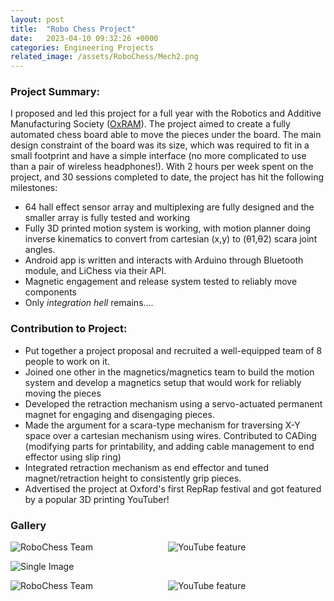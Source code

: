 ```yaml
---
layout: post
title:  "Robo Chess Project"
date:   2023-04-10 09:32:26 +0000
categories: Engineering Projects
related_image: /assets/RoboChess/Mech2.png
---
```

<!-- # RoboChess Project -->

### Project Summary:
I proposed and led this project for a full year with the Robotics and Additive Manufacturing Society ([OxRAM](https://www.oxramsociety.org/)). The project aimed to create a fully automated chess board able to move the pieces under the board. The main design constraint of the board was its size, which was required to fit in a small footprint and have a simple interface (no more complicated to use than a pair of wireless headphones!). With 2 hours per week spent on the project, and 30 sessions completed to date, the project has hit the following milestones:
- 64 hall effect sensor array and multiplexing are fully designed and the smaller array is fully tested and working
- Fully 3D printed motion system is working, with motion planner doing inverse kinematics to convert from cartesian (x,y) to (θ1,θ2) scara joint angles.
- Android app is written and interacts with Arduino through Bluetooth module, and LiChess via their API.
- Magnetic engagement and release system tested to reliably move components
- Only *integration hell* remains....

### Contribution to Project:
- Put together a project proposal and recruited a well-equipped team of 8 people to work on it.
- Joined one other in the magnetics/magnetics team to build the motion system and develop a magnetics setup that would work for reliably moving the pieces
- Developed the retraction mechanism using a servo-actuated permanent magnet for engaging and disengaging pieces.
- Made the argument for a scara-type mechanism for traversing X-Y space over a cartesian mechanism using wires. Contributed to CADing (modifying parts for printability, and adding cable management to end effector using slip ring)
- Integrated retraction mechanism as end effector and tuned magnet/retraction height to consistently grip pieces.
- Advertised the project at Oxford's first RepRap festival and got featured by a popular 3D printing YouTuber!

### Gallery
<!-- ![Early Test](/assets/RoboChess/EarlyTest.gif) ![Mechanism 1](/assets/RoboChess/Mech1.PNG)
![Mechanism 2](/assets/RoboChess/Mech2.PNG) ![YouTube feature](/assets/RoboChess/YouTube.png)
![The team](/assets/RoboChess/TheTeam.jpg) -->


<div style="display: flex; flex-wrap: wrap;">
    <img src="/assets/RoboChess/TheTeam.jpg" alt="RoboChess Team" style="flex: 1; max-width: 50%;" />
    <img src="/assets/RoboChess/YouTube.png" alt="YouTube feature" style="flex: 1; max-width: 50%;" />
</div>

![Single Image](/assets/RoboChess/EarlyTest.gif)

<div style="display: flex; flex-wrap: wrap;">
    <img src="/assets/RoboChess/Mech2.PNG" alt="RoboChess Team" style="flex: 1; max-width: 50%;" />
    <img src="/assets/RoboChess/Mech1.PNG" alt="YouTube feature" style="flex: 1; max-width: 50%;" />
</div>